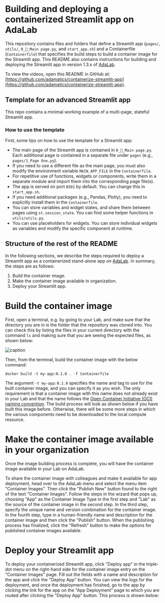 # Building and deploying a containerized Streamlit app on AdaLab
This repository contains files and folders that define a Streamlit app (`pages/`, `utils/`, `0_🏡_Main page.py`, and `start_app.sh`) and a Containerfile (`Containerfile`) that specifies the build steps to build a container image for the Streamlit app. This README also contains instructions for building and deploying the Streamlit app in version 1.3.x of [AdaLab](https://adamatics.com/index.php/platform-2/).

To view the videos, open this README in GitHub at: [https://github.com/adamatics/containerize-streamlit-app](https://github.com/adamatics/containerize-streamlit-app).

## Template for an advanced Streamlit app

This repo contains a minimal working example of a multi-page, stateful Streamlit app.

### How to use the template
First, some tips on how to use the template for a Streamlit app:

- The main page of the Streamlit app is contained in `0_🏡_Main page.py`. Each additional page is contained in a separate file under `pages` (e.g., `pages/1_Page One.py`).
- If you need to use a different file as the main page, you must also modify the environment variable `MAIN_APP_FILE` in the `Containerfile`. 
- For repetitive use of functions, widgets or components, write them in a separate module and import them into the corresponding page file(s).
- The app is served on port `8501` by default. You can change this in `start_app.sh`.
- If you need additional packages (e.g., Pandas, Plotly), you need to explicitly install them in the `Containerfile`.
- You can store variables and widget states, and share them between pages using `st.session_state`. You can find some helper functions in `utils/utils.py`.
- You can use placeholders for widgets. You can store individual widgets as variables and modify the specific component at runtime.

## Structure of the rest of the README
In the following sections, we describe the steps required to deploy a Streamlit app as a containerized stand-alone app on [AdaLab](https://adamatics.com/index.php/platform-2/). In summary, the steps are as follows:

1. Build the container image.
2. Make the container image available in organization.
3. Deploy your Streamlit app.


# Build the container image
First, open a terminal, e.g. by going to your Lab, and make sure that the directory you are in is the folder that the repository was cloned into. You can check this by listing the files in your current directory with the command `ls` and making sure that you are seeing the expected files, as shown below:

![caption]("videos/ls_in_terminal-2024-05-13_14.20.10.webm")

Then, from the terminal, build the container image with the below command:

```docker build -t my-app:0.1.0 . -f Containerfile```

The argument `-t my-app:0.1.0` specifies the name and tag to use for the built container image, and you can specify it as you wish. The only requirement is that a container image with this name does not already exist in your Lab and that the name follows the [Open Container Initiative (OCI) naming convention](https://github.com/containers/image/blob/main/docker/reference/regexp.go). The build process will look as shown below if you have built this image before. Otherwise, there will be some more steps in which the various components need to be downloaded to the local compute resource.

# Make the container image available in your organization
Once the image building process is complete, you will have the container image available in your Lab on AdaLab. 

To share the container image with colleagues and make it available for app deployment, head over to the AdaLab menu and select the menu item "Container Images". Then click the "Publish New" button found to the right of the text "Container Images". Follow the steps in the wizard that pops up, choosing "App" as the Container Image Type in the first step and "Lab" as the source of the container image in the second step. In the third step, specify the unique name and version combination for the container image. In the fourth step, type in a human-friendly name and description for the container image and then click the "Publish" button. When the publishing process has finalized, click the "Refresh" button to make the options for published container images available.

# Deploy your Streamlit app
To deploy your containerized Streamlit app, click "Deploy app" in the triple-dot menu on the right-hand side for the container image entry on the "Container Images" page. Fill out the fields with a name and description for the app and click the "Deploy App" button. You can view the logs for the deployment, and once the deployment has finished, go to the app by clicking the link for the app on the "App Deployment" page to which you are routed after clicking the "Deploy App" button. This process is shown below:

